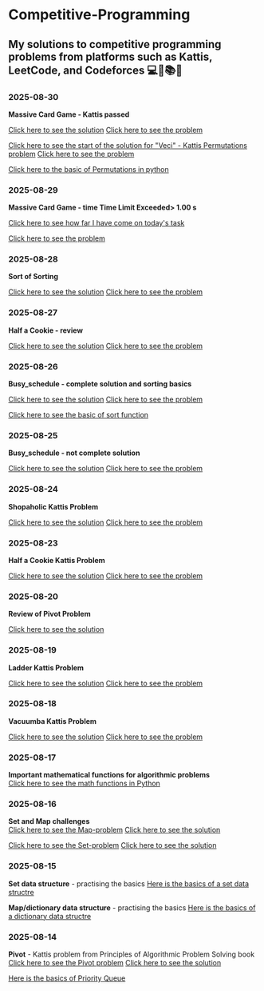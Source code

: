 # Competitive-Programming
My solutions to competitive programming problems from platforms such as Kattis, LeetCode, and Codeforces 💻🚀📚✅
-----------------------------------------------------------------------------


### 2025-08-30
**Massive Card Game - Kattis passed**

[Click here to see the solution](https://github.com/FaisalDev09/Competitve-programming/blob/main/massive_card_game_fast.py)
[Click here to see the problem](https://open.kattis.com/problems/massivecardgame)

[Click here to see the start of the solution for "Veci" - Kattis Permutations problem](https://github.com/FaisalDev09/Competitve-programming/blob/main/veci.py)
[Click here to see the problem](https://open.kattis.com/problems/veci)

[Click here to the basic of Permutations in python](https://github.com/FaisalDev09/Competitve-programming/blob/main/Permutations_prac.py)



### 2025-08-29
**Massive Card Game - time Time Limit Exceeded> 1.00 s**

[Click here to see how far I have come on today's task](https://github.com/FaisalDev09/Competitve-programming/blob/main/massive_card_game.py)

[Click here to see the problem](https://open.kattis.com/problems/massivecardgame)



### 2025-08-28
**Sort of Sorting**

[Click here to see the solution](https://github.com/FaisalDev09/Competitve-programming/blob/main/sort_of_sorting.py)
[Click here to see the problem](https://open.kattis.com/problems/sortofsorting)


### 2025-08-27
**Half a Cookie - review**

[Click here to see the solution](https://github.com/FaisalDev09/Competitve-programming/blob/main/review_half_a_cookie.py)
[Click here to see the problem](https://open.kattis.com/problems/halfacookie)


### 2025-08-26
**Busy_schedule - complete solution and sorting basics**

[Click here to see the solution](https://github.com/FaisalDev09/Competitve-programming/blob/main/busy_schedule.py)
[Click here to see the problem](https://open.kattis.com/problems/busyschedule)

[Click here to see the basic of sort function](https://github.com/FaisalDev09/Competitve-programming/blob/main/sorting_prac.py)





### 2025-08-25
**Busy_schedule - not complete solution**

[Click here to see the solution](https://github.com/FaisalDev09/Competitve-programming/blob/main/busy_schedule.py)
[Click here to see the problem](https://open.kattis.com/problems/busyschedule)




### 2025-08-24
**Shopaholic Kattis Problem**

[Click here to see the solution](https://github.com/FaisalDev09/Competitve-programming/blob/main/shopaholic.py)
[Click here to see the problem](https://open.kattis.com/problems/shopaholic)


### 2025-08-23
**Half a Cookie Kattis Problem**

[Click here to see the solution](https://github.com/FaisalDev09/Competitve-programming/blob/main/Half_a_cookie.py)
[Click here to see the problem](https://open.kattis.com/problems/halfacookie)


### 2025-08-20
**Review of Pivot Problem**

[Click here to see the solution](https://github.com/FaisalDev09/Competitve-programming/blob/main/review_pivot.py)


### 2025-08-19
**Ladder Kattis Problem**

[Click here to see the solution](https://github.com/FaisalDev09/Competitve-programming/blob/main/ladder.py)
[Click here to see the problem](https://open.kattis.com/problems/ladder)


### 2025-08-18
**Vacuumba Kattis Problem**

[Click here to see the solution](https://github.com/FaisalDev09/Competitve-programming/blob/main/vacuumba.py)
[Click here to see the problem](https://open.kattis.com/problems/vacuumba)

### 2025-08-17
**Important mathematical functions for algorithmic problems**  
[Click here to see the math functions in Python](https://github.com/FaisalDev09/Competitve-programming/blob/main/math_functions.py)


### 2025-08-16
**Set and Map challenges**  
[Click here to see the Map-problem](https://open.kattis.com/problems/babelfish)
[Click here to see the solution](https://github.com/FaisalDev09/Competitve-programming/blob/main/babelfish.py)

[Click here to see the Set-problem](https://open.kattis.com/problems/securedoors)
[Click here to see the solution](https://github.com/FaisalDev09/Competitve-programming/blob/main/secure_doors.py)

### 2025-08-15
**Set data structure** - practising the basics 
[Here is the basics of a set data structre](https://github.com/FaisalDev09/Competitve-programming/blob/main/set.pract.py)

**Map/dictionary data structure** - practising the basics
[Here is the basics of a dictionary data structre](https://github.com/FaisalDev09/Competitve-programming/blob/main/map.prac.py)

### 2025-08-14
**Pivot** - Kattis problem from Principles of Algorithmic Problem Solving book
[Click here to see the Pivot problem](https://open.kattis.com/problems/pivot)
[Click here to see the solution](https://github.com/FaisalDev09/Competitve-programming/blob/main/privot.py)  

[Here is the basics of Priority Queue](https://github.com/FaisalDev09/Competitve-programming/blob/main/priority_queue.py)






